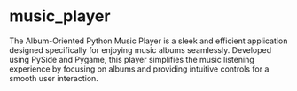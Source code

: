 # music_player
The Album-Oriented Python Music Player is a sleek and efficient application designed specifically for enjoying music albums seamlessly. Developed using PySide and Pygame, this player simplifies the music listening experience by focusing on albums and providing intuitive controls for a smooth user interaction.
